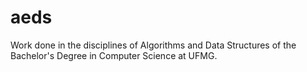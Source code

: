 # aeds
Work done in the disciplines of Algorithms and Data Structures of the Bachelor's Degree in Computer Science at UFMG.
